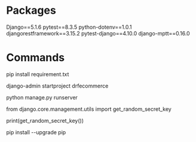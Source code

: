 # Packages

Django==5.1.6
pytest==8.3.5
python-dotenv==1.0.1
djangorestframework==3.15.2
pytest-django==4.10.0
django-mptt==0.16.0

# Commands

pip install requirement.txt

django-admin startproject drfecommerce

python manage.py runserver

from django.core.management.utils import get_random_secret_key

print(get_random_secret_key())

pip install --upgrade pip